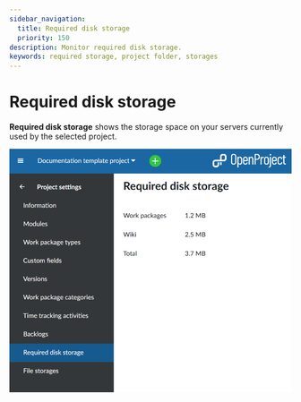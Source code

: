 ```yaml
---
sidebar_navigation:
  title: Required disk storage
  priority: 150
description: Monitor required disk storage.
keywords: required storage, project folder, storages
---
```

# Required disk storage

**Required disk storage** shows the storage space on your servers currently used by the selected project.

![Required disk storage in OpenProject settings](openproject-user-guide-project-settings-required-disk-storage.png)
